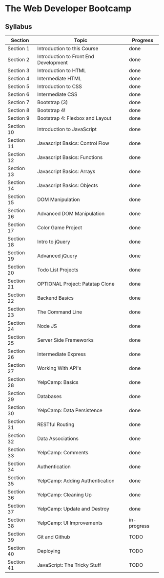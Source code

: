 # The Web Developer Bootcamp

## Syllabus

| Section    | Topic                                 | Progress    |
| ---------- | ------------------------------------- | ----------- |
| Section 1  | Introduction to this Course           | done        |
| Section 2  | Introduction to Front End Development | done        |
| Section 3  | Introduction to HTML                  | done        |
| Section 4  | Intermediate HTML                     | done        |
| Section 5  | Introduction to CSS                   | done        |
| Section 6  | Intermediate CSS                      | done        |
| Section 7  | Bootstrap (3)                         | done        |
| Section 8  | Bootstrap 4!                          | done        |
| Section 9  | Bootstrap 4: Flexbox and Layout       | done        |
| Section 10 | Introduction to JavaScript            | done        |
| Section 11 | Javascript Basics: Control Flow       | done        |
| Section 12 | Javascript Basics: Functions          | done        |
| Section 13 | Javascript Basics: Arrays             | done        |
| Section 14 | Javascript Basics: Objects            | done        |
| Section 15 | DOM Manipulation                      | done        |
| Section 16 | Advanced DOM Manipulation             | done        |
| Section 17 | Color Game Project                    | done        |
| Section 18 | Intro to jQuery                       | done        |
| Section 19 | Advanced jQuery                       | done        |
| Section 20 | Todo List Projects                    | done        |
| Section 21 | OPTIONAL Project: Patatap Clone       | done        |
| Section 22 | Backend Basics                        | done        |
| Section 23 | The Command Line                      | done        |
| Section 24 | Node JS                               | done        |
| Section 25 | Server Side Frameworks                | done        |
| Section 26 | Intermediate Express                  | done        |
| Section 27 | Working With API's                    | done        |
| Section 28 | YelpCamp: Basics                      | done        |
| Section 29 | Databases                             | done        |
| Section 30 | YelpCamp: Data Persistence            | done        |
| Section 31 | RESTful Routing                       | done        |
| Section 32 | Data Associations                     | done        |
| Section 33 | YelpCamp: Comments                    | done        |
| Section 34 | Authentication                        | done        |
| Section 35 | YelpCamp: Adding Authentication       | done        |
| Section 36 | YelpCamp: Cleaning Up                 | done        |
| Section 37 | YelpCamp: Update and Destroy          | done        |
| Section 38 | YelpCamp: UI Improvements             | in-progress |
| Section 39 | Git and Github                        | TODO        |
| Section 40 | Deploying                             | TODO        |
| Section 41 | JavaScript: The Tricky Stuff          | TODO        |

